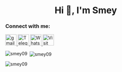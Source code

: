 <h1 align="center">Hi 👋, I'm Smey</h1>
<h3 align="left">Connect with me:</h3>
<div align="left">
<a href="mailto:roemreaksmey7@gmail.com" target="_blank">
  <img src="https://img.shields.io/static/v1?message=Gmail&logo=gmail&label=&color=D14836&logoColor=white&labelColor=&style=for-the-badge" height="35" alt="gmail logo" />
</a>
<a href="https://t.me/smey_addvance" target="_blank">
  <img src="https://img.shields.io/static/v1?message=Telegram&logo=telegram&label=&color=2CA5E0&logoColor=white&labelColor=&style=for-the-badge" height="35" alt="Telegram logo" />
</a>
<a href="https://wa.me/+85599608096" target="_blank">
  <img src="https://img.shields.io/static/v1?message=Whatsapp&logo=whatsapp&label=&color=25D366&logoColor=white&labelColor=&style=for-the-badge" height="35" alt="WhatsApp logo" />
  <a href="https://smey09.github.io/roemreaksmey.github.io/?fbclid=IwAR0QN--YdGpFwFAJlGLzFakta0yJpNKvjfcUXNPdLTvpzgYr2meBe6F0zuY" target="_blank">
  <img src="https://img.shields.io/static/v1?message=Visit%20Site&logo=github&label=&color=blue&logoColor=white&labelColor=&style=for-the-badge" height="35" alt="Visit Site" />
</a>

</div>
<p><img align="left" src="https://github-readme-stats.vercel.app/api/top-langs?username=smey09&show_icons=true&locale=en&layout=compact" alt="smey09" /></p>

<p>&nbsp;<img align="center" src="https://github-readme-stats.vercel.app/api?username=smey09&show_icons=true&locale=en" alt="smey09" /></p>

<p><img align="center" src="https://github-readme-streak-stats.herokuapp.com/?user=smey09&" alt="smey09" /></p>
